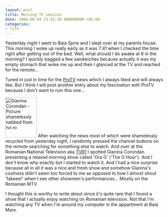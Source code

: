 ```yaml
---
layout: post
title: Morning TV session
date: 2004-08-04 13:55:39.000000000 +02:00
categories:
- life
---
```

Yesterday night I went to Baia Sprie and I slept over at my parents house. This morning I woke up really early as it was 7:41 when I checked the time right after getting out of the bed. Well, what should I do awake at 8 in the morning? I quickly bagged a few sandwiches because actually it was my empty stomach that woke me up and then I glanced at the TV and reached for the remote...

Tuned in just in time for the <a href="http://www.protv.ro" title="Under construction for a TV station's site? Nice...">ProTV</a> news which I always liked and will always like. But I think I will post another entry about my fascination with ProTV because I don't want to ruin this one...

<img src="https://content.rusiczki.net/blogpics/gianina_corondan.jpg" width="100" height="127" border="0" class="postimage" alt="Gianina Corondan - Picture shamelessly nabbed from tvr.ro" /> After watching the news most of which were shamelessly recycled from yesterday night, I randomly pressed the channel buttons on the remote searching for something else to watch. And over at the Romanian National Television aka <a href="http://www.tvr.ro">TVR1</a> I spotted Gianina Corondan presenting a relaxed morning show called 'Ora G' ('The G Hour'). And I don't know why exactly but I started to watch it. And I had a nice surprise because all in all it was a nice and fresh show and somehow Gianina's coolness didn't seem too forced to me as opposed to how I almost shout 'fakeee!' when I see other showmen's performances... Mostly on the Romanian MTV.

I thought this is worthy to write about since it's quite rare that I found a show that I actually enjoy watching on Romanian television. Not that I'm watching any TV when I'm around my computer in the appartment at Baia Mare.
